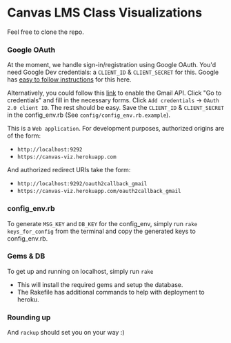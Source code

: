 # Canvas LMS Class Visualizations

Feel free to clone the repo.

### Google OAuth

At the moment, we handle sign-in/registration using Google OAuth. You'd need Google Dev credentials: a `CLIENT_ID` & `CLIENT_SECRET` for this. Google has [easy to follow instructions](https://developers.google.com/gmail/api/auth/web-server) for this here.

Alternatively, you could follow this [link](https://console.developers.google.com//start/api?id=gmail&credential=client_key) to enable the Gmail API. Click "Go to credentials" and fill in the necessary forms. Click `Add credentials` -> `OAuth 2.0 client ID`. The rest should be easy. Save the `CLIENT_ID` & `CLIENT_SECRET` in the config_env.rb (See `config/config_env.rb.example`).

This is a `Web application`. For development purposes, authorized origins are of the form:
- `http://localhost:9292`
- `https://canvas-viz.herokuapp.com`

And authorized redirect URIs take the form:
- `http://localhost:9292/oauth2callback_gmail`
- `https://canvas-viz.herokuapp.com/oauth2callback_gmail`

### config_env.rb

To generate `MSG_KEY` and `DB_KEY` for the config_env, simply run `rake keys_for_config` from the terminal and copy the generated keys to config_env.rb.

### Gems & DB

To get up and running on localhost, simply run `rake`
- This will install the required gems and setup the database.
- The Rakefile has additional commands to help with deployment to heroku.

### Rounding up
And `rackup` should set you on your way :)
